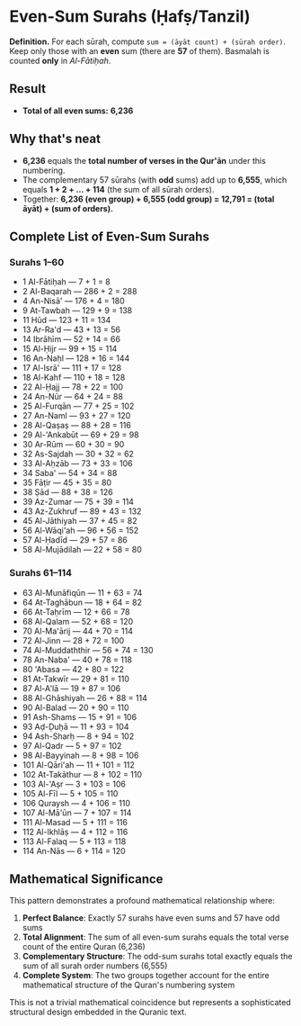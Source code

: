 # Even-Sum Surahs (Ḥafṣ/Tanzil)

**Definition.** For each sūrah, compute `sum = (āyāt count) + (sūrah order)`.
Keep only those with an **even** sum (there are **57** of them). Basmalah is counted **only** in _Al-Fātiḥah_.

## Result

- **Total of all even sums:** **6,236**

## Why that's neat

- **6,236** equals the **total number of verses in the Qur'ān** under this numbering.
- The complementary 57 sūrahs (with **odd** sums) add up to **6,555**, which equals **1 + 2 + … + 114** (the sum of all sūrah orders).
- Together: **6,236 (even group) + 6,555 (odd group) = 12,791 = (total āyāt) + (sum of orders).**

## Complete List of Even-Sum Surahs

### Surahs 1–60

- 1 Al-Fātiḥah — 7 + 1 = 8
- 2 Al-Baqarah — 286 + 2 = 288
- 4 An-Nisā' — 176 + 4 = 180
- 9 At-Tawbah — 129 + 9 = 138
- 11 Hūd — 123 + 11 = 134
- 13 Ar-Ra'd — 43 + 13 = 56
- 14 Ibrāhīm — 52 + 14 = 66
- 15 Al-Ḥijr — 99 + 15 = 114
- 16 An-Naḥl — 128 + 16 = 144
- 17 Al-Isrā' — 111 + 17 = 128
- 18 Al-Kahf — 110 + 18 = 128
- 22 Al-Ḥajj — 78 + 22 = 100
- 24 An-Nūr — 64 + 24 = 88
- 25 Al-Furqān — 77 + 25 = 102
- 27 An-Naml — 93 + 27 = 120
- 28 Al-Qaṣaṣ — 88 + 28 = 116
- 29 Al-'Ankabūt — 69 + 29 = 98
- 30 Ar-Rūm — 60 + 30 = 90
- 32 As-Sajdah — 30 + 32 = 62
- 33 Al-Aḥzāb — 73 + 33 = 106
- 34 Saba' — 54 + 34 = 88
- 35 Fāṭir — 45 + 35 = 80
- 38 Ṣād — 88 + 38 = 126
- 39 Az-Zumar — 75 + 39 = 114
- 43 Az-Zukhruf — 89 + 43 = 132
- 45 Al-Jāthiyah — 37 + 45 = 82
- 56 Al-Wāqi'ah — 96 + 56 = 152
- 57 Al-Ḥadīd — 29 + 57 = 86
- 58 Al-Mujādilah — 22 + 58 = 80

### Surahs 61–114

- 63 Al-Munāfiqūn — 11 + 63 = 74
- 64 At-Taghābun — 18 + 64 = 82
- 66 At-Taḥrīm — 12 + 66 = 78
- 68 Al-Qalam — 52 + 68 = 120
- 70 Al-Ma'ārij — 44 + 70 = 114
- 72 Al-Jinn — 28 + 72 = 100
- 74 Al-Muddaththir — 56 + 74 = 130
- 78 An-Naba' — 40 + 78 = 118
- 80 'Abasa — 42 + 80 = 122
- 81 At-Takwīr — 29 + 81 = 110
- 87 Al-A'lā — 19 + 87 = 106
- 88 Al-Ghāshiyah — 26 + 88 = 114
- 90 Al-Balad — 20 + 90 = 110
- 91 Ash-Shams — 15 + 91 = 106
- 93 Aḍ-Ḍuḥā — 11 + 93 = 104
- 94 Ash-Sharḥ — 8 + 94 = 102
- 97 Al-Qadr — 5 + 97 = 102
- 98 Al-Bayyinah — 8 + 98 = 106
- 101 Al-Qāri'ah — 11 + 101 = 112
- 102 At-Takāthur — 8 + 102 = 110
- 103 Al-'Aṣr — 3 + 103 = 106
- 105 Al-Fīl — 5 + 105 = 110
- 106 Quraysh — 4 + 106 = 110
- 107 Al-Mā'ūn — 7 + 107 = 114
- 111 Al-Masad — 5 + 111 = 116
- 112 Al-Ikhlāṣ — 4 + 112 = 116
- 113 Al-Falaq — 5 + 113 = 118
- 114 An-Nās — 6 + 114 = 120

## Mathematical Significance

This pattern demonstrates a profound mathematical relationship where:

1. **Perfect Balance**: Exactly 57 surahs have even sums and 57 have odd sums
2. **Total Alignment**: The sum of all even-sum surahs equals the total verse count of the entire Quran (6,236)
3. **Complementary Structure**: The odd-sum surahs total exactly equals the sum of all surah order numbers (6,555)
4. **Complete System**: The two groups together account for the entire mathematical structure of the Quran's numbering system

This is not a trivial mathematical coincidence but represents a sophisticated structural design embedded in the Quranic text.
